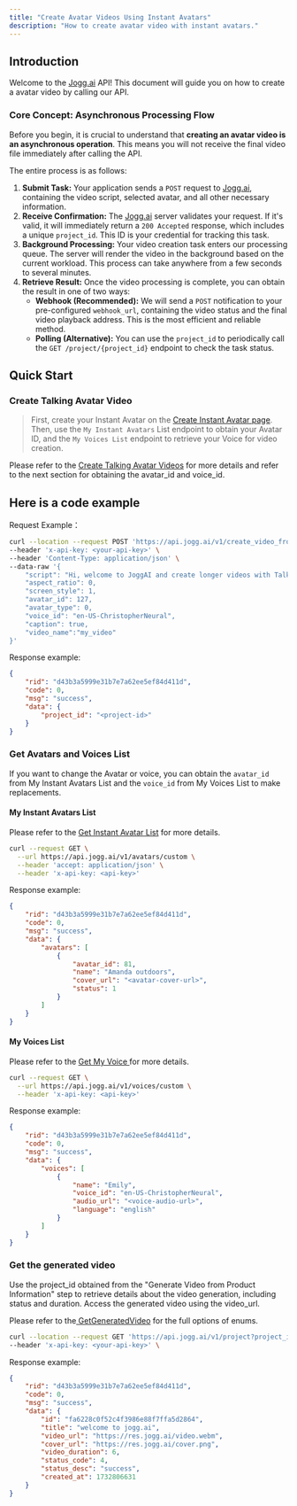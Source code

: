```yaml
---
title: "Create Avatar Videos Using Instant Avatars"
description: "How to create avatar video with instant avatars."
---
```


## Introduction

Welcome to the [Jogg.ai](http://Jogg.ai) API\! This document will guide you on how to create a avatar video by calling our API.

### **Core Concept: Asynchronous Processing Flow**

Before you begin, it is crucial to understand that **creating an avatar video is an asynchronous operation**. This means you will not receive the final video file immediately after calling the API.

The entire process is as follows:

1. **Submit Task:** Your application sends a `POST` request to [Jogg.ai](http://Jogg.ai), containing the video script, selected avatar, and all other necessary information.
2. **Receive Confirmation:** The [Jogg.ai](http://Jogg.ai) server validates your request. If it's valid, it will immediately return a `200 Accepted` response, which includes a unique `project_id`. This ID is your credential for tracking this task.
3. **Background Processing:** Your video creation task enters our processing queue. The server will render the video in the background based on the current workload. This process can take anywhere from a few seconds to several minutes.
4. **Retrieve Result:** Once the video processing is complete, you can obtain the result in one of two ways:
   - **Webhook (Recommended):** We will send a `POST` notification to your pre-configured `webhook_url`, containing the video status and the final video playback address. This is the most efficient and reliable method.
   - **Polling (Alternative):** You can use the `project_id` to periodically call the `GET /project/{project_id}` endpoint to check the task status.

## Quick Start

### Create Talking Avatar Video

> First, create your Instant Avatar on the [Create Instant Avatar page](https://app.jogg.ai/create-instant-avatar). Then, use the `My Instant Avatars` List endpoint to obtain your Avatar ID, and the `My Voices List` endpoint to retrieve your Voice for video creation.

Please refer to the [Create Talking Avatar Videos](https://docs.jogg.ai/api-reference/Create-Avatar-Videos/CreateAvatarVideo) for more details and refer to the next section for obtaining the avatar_id and voice_id.

## Here is a code example

Request Example：

```bash
curl --location --request POST 'https://api.jogg.ai/v1/create_video_from_talking_avatar' \
--header 'x-api-key: <your-api-key>' \
--header 'Content-Type: application/json' \
--data-raw '{
    "script": "Hi, welcome to JoggAI and create longer videos with Talking Avatars in minutes!",
    "aspect_ratio": 0,
    "screen_style": 1,
    "avatar_id": 127,
    "avatar_type": 0,
    "voice_id": "en-US-ChristopherNeural",
    "caption": true,
	"video_name":"my_video"   
}'
```

Response example:

```json
{
    "rid": "d43b3a5999e31b7e7a62ee5ef84d411d",
    "code": 0,
    "msg": "success",
    "data": {
        "project_id": "<project-id>"   
    }
}
```

### Get Avatars and Voices List

If you want to change the Avatar or voice, you can obtain the `avatar_id` from My Instant Avatars List and the `voice_id` from My Voices List to make replacements.

#### My Instant Avatars List

Please refer to the [Get Instant Avatar List](https://docs.jogg.ai/api-reference/Avatar/GetInstantAvatar) for more details.

```bash
curl --request GET \
  --url https://api.jogg.ai/v1/avatars/custom \
  --header 'accept: application/json' \
  --header 'x-api-key: <api-key>'
```

Response example:

```json
{
    "rid": "d43b3a5999e31b7e7a62ee5ef84d411d",
    "code": 0,
    "msg": "success",
    "data": {
        "avatars": [
            {
                "avatar_id": 81,
                "name": "Amanda outdoors",
                "cover_url": "<avatar-cover-url>",
                "status": 1
            }
        ]
    }
}
```

#### My Voices List

Please refer to the [Get My Voice ](https://docs.jogg.ai/api-reference/Voice/GetMyVoice)for more details.

```bash
curl --request GET \
  --url https://api.jogg.ai/v1/voices/custom \
  --header 'x-api-key: <api-key>'
```

Response example:

```json
{
    "rid": "d43b3a5999e31b7e7a62ee5ef84d411d",
    "code": 0,
    "msg": "success",
    "data": {
        "voices": [
            {
                "name": "Emily",
                "voice_id": "en-US-ChristopherNeural",
                "audio_url": "<voice-audio-url>",
                "language": "english"
            }
        ]
    }
}
```

### Get the generated video

Use the project_id obtained from the "Generate Video from Product Information" step to retrieve details about the video generation, including status and duration. Access the generated video using the video_url.

Please refer to the[ GetGeneratedVideo](https://docs.jogg.ai/api-reference/GetGeneratedVideo/GetGeneratedVideo) for the full options of enums.

```bash
curl --location --request GET 'https://api.jogg.ai/v1/project?project_id=fa6228c0f52c4f3986e88f7ffa5d2864' \
--header 'x-api-key: <your-api-key>' \
```

Response example:

```json
{
    "rid": "d43b3a5999e31b7e7a62ee5ef84d411d",
    "code": 0,
    "msg": "success",
    "data": {
        "id": "fa6228c0f52c4f3986e88f7ffa5d2864",
        "title": "welcome to jogg.ai",
        "video_url": "https://res.jogg.ai/video.webm",
        "cover_url": "https://res.jogg.ai/cover.png",
        "video_duration": 6,
        "status_code": 4,
        "status_desc": "success",
        "created_at": 1732806631
    }
}
```